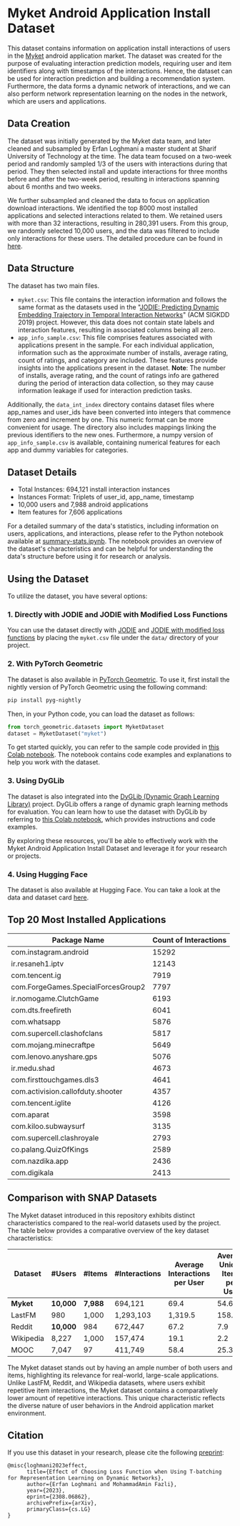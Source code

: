 # Myket Android Application Install Dataset

This dataset contains information on application install interactions of users in the [Myket](https://myket.ir/) android application market. The dataset was created for the purpose of evaluating interaction prediction models, requiring user and item identifiers along with timestamps of the interactions. Hence, the dataset can be used for interaction prediction and building a recommendation system. Furthermore, the data forms a dynamic network of interactions, and we can also perform network representation learning on the nodes in the network, which are users and applications.

## Data Creation

The dataset was initially generated by the Myket data team, and later cleaned and subsampled by Erfan Loghmani a master student at Sharif University of Technology at the time. The data team focused on a two-week period and randomly sampled 1/3 of the users with interactions during that period. They then selected install and update interactions for three months before and after the two-week period, resulting in interactions spanning about 6 months and two weeks.

We further subsampled and cleaned the data to focus on application download interactions. We identified the top 8000 most installed applications and selected interactions related to them. We retained users with more than 32 interactions, resulting in 280,391 users. From this group, we randomly selected 10,000 users, and the data was filtered to include only interactions for these users. The detailed procedure can be found in [here](create_data.ipynb).

## Data Structure

The dataset has two main files.

- `myket.csv`: This file contains the interaction information and follows the same format as the datasets used in the "[JODIE: Predicting Dynamic Embedding Trajectory in Temporal Interaction Networks](https://github.com/claws-lab/jodie)" (ACM SIGKDD 2019) project. However, this data does not contain state labels and interaction features, resulting in associated columns being all zero.
- `app_info_sample.csv`: This file comprises features associated with applications present in the sample. For each individual application, information such as the approximate number of installs, average rating, count of ratings, and category are included. These features provide insights into the applications present in the dataset. **Note**: The number of installs, average rating, and the count of ratings info are gathered during the period of interaction data collection, so they may cause information leakage if used for interaction prediction tasks.

Additionally, the `data_int_index` directory contains dataset files where app_names and user_ids have been converted into integers that commence from zero and increment by one. This numeric format can be more convenient for usage. The directory also includes mappings linking the previous identifiers to the new ones. Furthermore, a numpy version of `app_info_sample.csv` is available, containing numerical features for each app and dummy variables for categories.

## Dataset Details

- Total Instances: 694,121 install interaction instances
- Instances Format: Triplets of user_id, app_name, timestamp
- 10,000 users and 7,988 android applications
- Item features for 7,606 applications

For a detailed summary of the data's statistics, including information on users, applications, and interactions, please refer to the Python notebook available at [summary-stats.ipynb](summary-stats.ipynb). The notebook provides an overview of the dataset's characteristics and can be helpful for understanding the data's structure before using it for research or analysis.

## Using the Dataset

To utilize the dataset, you have several options:

### 1. Directly with JODIE and JODIE with Modified Loss Functions

You can use the dataset directly with [JODIE](https://github.com/claws-lab/jodie) and [JODIE with modified loss functions](https://github.com/erfanloghmani/effect-of-loss-function-tbatching) by placing the `myket.csv` file under the `data/` directory of your project.

### 2. With PyTorch Geometric

The dataset is also available in [PyTorch Geometric](https://pytorch-geometric.readthedocs.io/en/latest/generated/torch_geometric.datasets.MyketDataset.html). To use it, first install the nightly version of PyTorch Geometric using the following command:

```bash
pip install pyg-nightly
```

Then, in your Python code, you can load the dataset as follows:

```python
from torch_geometric.datasets import MyketDataset
dataset = MyketDataset("myket")
```

To get started quickly, you can refer to the sample code provided in [this Colab notebook](https://colab.research.google.com/drive/1dGqOu9akCcskI1NTFEVvFNmxznz4o-l7?usp=sharing). The notebook contains code examples and explanations to help you work with the dataset.

### 3. Using DyGLib

The dataset is also integrated into the [DyGLib (Dynamic Graph Learning Library)](https://github.com/yule-BUAA/DyGLib) project. DyGLib offers a range of dynamic graph learning methods for evaluation. You can learn how to use the dataset with DyGLib by referring to [this Colab notebook](https://colab.research.google.com/drive/1UV6DkoYerQfxyebt4QrUJhLgNZH0XPBl?usp=sharing), which provides instructions and code examples.

By exploring these resources, you'll be able to effectively work with the Myket Android Application Install Dataset and leverage it for your research or projects.

### 4. Using Hugging Face

The dataset is also available at Hugging Face. You can take a look at the data and dataset card [here](https://huggingface.co/datasets/erfanloghmani/myket-android-application-recommendation-dataset).

## Top 20 Most Installed Applications

| Package Name                       | Count of Interactions |
| ---------------------------------- | --------------------- |
| com.instagram.android              | 15292                 |
| ir.resaneh1.iptv                   | 12143                 |
| com.tencent.ig                     | 7919                  |
| com.ForgeGames.SpecialForcesGroup2 | 7797                  |
| ir.nomogame.ClutchGame             | 6193                  |
| com.dts.freefireth                 | 6041                  |
| com.whatsapp                       | 5876                  |
| com.supercell.clashofclans         | 5817                  |
| com.mojang.minecraftpe             | 5649                  |
| com.lenovo.anyshare.gps            | 5076                  |
| ir.medu.shad                       | 4673                  |
| com.firsttouchgames.dls3           | 4641                  |
| com.activision.callofduty.shooter  | 4357                  |
| com.tencent.iglite                 | 4126                  |
| com.aparat                         | 3598                  |
| com.kiloo.subwaysurf               | 3135                  |
| com.supercell.clashroyale          | 2793                  |
| co.palang.QuizOfKings              | 2589                  |
| com.nazdika.app                    | 2436                  |
| com.digikala                       | 2413                  |

## Comparison with SNAP Datasets

The Myket dataset introduced in this repository exhibits distinct characteristics compared to the real-world datasets used by the project. The table below provides a comparative overview of the key dataset characteristics:

| Dataset         | #Users           | #Items          | #Interactions | Average Interactions per User | Average Unique Items per User |
| --------------- | ---------------- | --------------- | ------------- | ----------------------------- | ----------------------------- |
| **Myket** | **10,000** | **7,988** | 694,121       | 69.4                          | 54.6                          |
| LastFM          | 980              | 1,000           | 1,293,103     | 1,319.5                       | 158.2                         |
| Reddit          | **10,000** | 984             | 672,447       | 67.2                          | 7.9                           |
| Wikipedia       | 8,227            | 1,000           | 157,474       | 19.1                          | 2.2                           |
| MOOC            | 7,047            | 97              | 411,749       | 58.4                          | 25.3                          |

The Myket dataset stands out by having an ample number of both users and items, highlighting its relevance for real-world, large-scale applications. Unlike LastFM, Reddit, and Wikipedia datasets, where users exhibit repetitive item interactions, the Myket dataset contains a comparatively lower amount of repetitive interactions. This unique characteristic reflects the diverse nature of user behaviors in the Android application market environment.

## Citation

If you use this dataset in your research, please cite the following [preprint](https://arxiv.org/abs/2308.06862):

```
@misc{loghmani2023effect,
      title={Effect of Choosing Loss Function when Using T-batching for Representation Learning on Dynamic Networks}, 
      author={Erfan Loghmani and MohammadAmin Fazli},
      year={2023},
      eprint={2308.06862},
      archivePrefix={arXiv},
      primaryClass={cs.LG}
}
```
